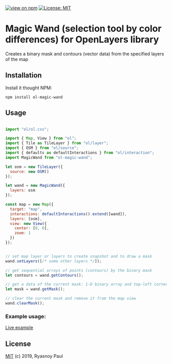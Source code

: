 
[![view on npm](http://img.shields.io/npm/v/ol-magic-wand.svg)](https://www.npmjs.org/package/ol-magic-wand)
[![License: MIT](https://img.shields.io/github/license/tamersoul/ol-magic-wand.svg)](https://github.com/Tamersoul/ol-magic-wand/blob/master/LICENSE.txt)

# Magic Wand (selection tool by color differences) for OpenLayers library

Creates a binary mask and contours (vector data) from the specified layers of the map

## Installation

Install it thought NPM:

```shell
npm install ol-magic-wand
```

## Usage

```js

import "ol/ol.css";

import { Map, View } from "ol";
import { Tile as TileLayer } from "ol/layer";
import { OSM } from "ol/source";
import { defaults as defaultInteractions } from "ol/interaction";
import MagicWand from "ol-magic-wand";

let osm = new TileLayer({
  source: new OSM()
});

let wand = new MagicWand({ 
  layers: osm
});

const map = new Map({
  target: "map",
  interactions: defaultInteractions().extend([wand]),
  layers: [osm],
  view: new View({
    center: [0, 0],
    zoom: 1
  })
});


// set map layer or layers to create snapshot and to draw a mask
wand.setLayers([/* some other layers */]);

// get sequential arrays of points (contours) by the binary mask
let contours = wand.getContours();

// get a data of the current mask: 1-D binary array and top-left corner
let mask = wand.getMask();

// clear the current mask and remove it from the map view
wand.clearMask();

```

### Example usage:

[Live example](https://stackblitz.com/edit/ol-magic-wand)

## License

[MIT](https://opensource.org/licenses/MIT) (c) 2019, Ryasnoy Paul
